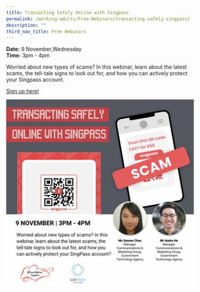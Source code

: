 ```yaml
---
title: Transacting Safely Online with Singpass
permalink: /working-adults/Free-Webinars/transacting-safely-singpass/
description: ""
third_nav_title: Free Webinars
---
```

**Date:** 9 November,Wednesday
<br> **Time:** 3pm - 4pm

Worried about new types of scams? In this webinar, learn about the latest scams, the tell-tale signs to look out for, and how you can actively protect your Singpass account.

[Sign up here!](https://go.gov.sg/seniors-singpassurl-nov22)

![free webinars on how to transact safely online with singpass for working adults](/images/Nov%202022/WA_9%20Nov_Singpass_New.jpeg)
